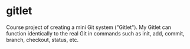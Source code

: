 # gitlet
Course project of creating a mini Git system ("Gitlet"). My Gitlet can function identically to the real Git in commands such as init, add, commit, branch, checkout, status, etc.
